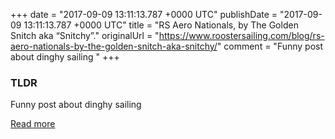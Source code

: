 +++
date = "2017-09-09 13:11:13.787 +0000 UTC"
publishDate = "2017-09-09 13:11:13.787 +0000 UTC"
title = "RS Aero Nationals, by The Golden Snitch aka “Snitchy”."
originalUrl = "https://www.roostersailing.com/blog/rs-aero-nationals-by-the-golden-snitch-aka-snitchy/"
comment = "Funny post about dinghy sailing "
+++

### TLDR

Funny post about dinghy sailing

[Read more](https://www.roostersailing.com/blog/rs-aero-nationals-by-the-golden-snitch-aka-snitchy/)

